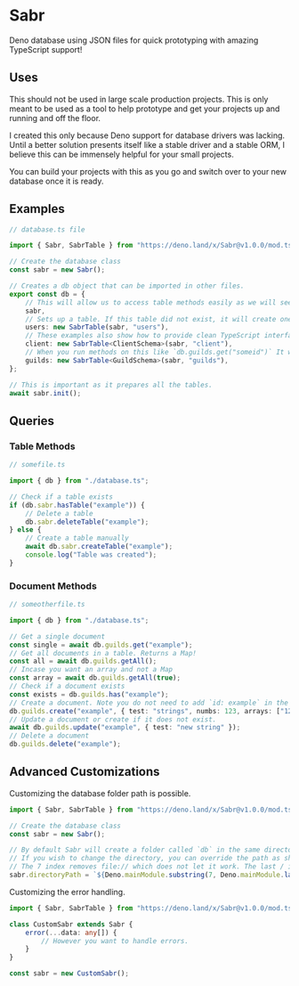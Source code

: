 # Sabr

Deno database using JSON files for quick prototyping with amazing TypeScript support!

## Uses

This should not be used in large scale production projects. This is only meant to be used as a tool to help prototype and get your projects up and running and off the floor.

I created this only because Deno support for database drivers was lacking. Until a better solution presents itself like a stable driver and a stable ORM, I believe this can be immensely helpful for your small projects.

You can build your projects with this as you go and switch over to your new database once it is ready.

## Examples

```ts
// database.ts file

import { Sabr, SabrTable } from "https://deno.land/x/Sabr@v1.0.0/mod.ts";

// Create the database class
const sabr = new Sabr();

// Creates a db object that can be imported in other files.
export const db = {
	// This will allow us to access table methods easily as we will see below.
	sabr,
	// Sets up a table. If this table did not exist, it will create one.
	users: new SabrTable(sabr, "users"),
	// These examples also show how to provide clean TypeScript interfaces to have a much better TS experience.
	client: new SabrTable<ClientSchema>(sabr, "client"),
	// When you run methods on this like `db.guilds.get("someid")` It will show give you a GuildSchema type object.
	guilds: new SabrTable<GuildSchema>(sabr, "guilds"),
};

// This is important as it prepares all the tables.
await sabr.init();
```

## Queries

### Table Methods

```ts
// somefile.ts

import { db } from "./database.ts";

// Check if a table exists
if (db.sabr.hasTable("example")) {
	// Delete a table
	db.sabr.deleteTable("example");
} else {
	// Create a table manually
	await db.sabr.createTable("example");
	console.log("Table was created");
}
```

### Document Methods

```ts
// someotherfile.ts

import { db } from "./database.ts";

// Get a single document
const single = await db.guilds.get("example");
// Get all documents in a table. Returns a Map!
const all = await db.guilds.getAll();
// Incase you want an array and not a Map
const array = await db.guilds.getAll(true);
// Check if a document exists
const exists = db.guilds.has("example");
// Create a document. Note you do not need to add `id: example` in the payload but you can if you so choose.
db.guilds.create("example", { test: "strings", numbs: 123, arrays: ["123", 123] });
// Update a document or create if it does not exist.
await db.guilds.update("example", { test: "new string" });
// Delete a document
db.guilds.delete("example");
```

## Advanced Customizations

Customizing the database folder path is possible.

```ts
import { Sabr, SabrTable } from "https://deno.land/x/Sabr@v1.0.0/mod.ts";

// Create the database class
const sabr = new Sabr();

// By default Sabr will create a folder called `db` in the same directory where you ran your code, using deno run .... mod.ts
// If you wish to change the directory, you can override the path as shown below
// The 7 index removes file:// which does not let it work. The last / index remove the mod.ts file name
sabr.directoryPath = `${Deno.mainModule.substring(7, Deno.mainModule.lastIndexOf("/"))}/database/`;
```

Customizing the error handling.
```ts
import { Sabr, SabrTable } from "https://deno.land/x/Sabr@v1.0.0/mod.ts";

class CustomSabr extends Sabr {
	error(...data: any[]) {
		// However you want to handle errors.
	}
}

const sabr = new CustomSabr();
```
